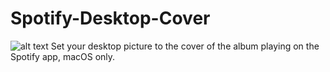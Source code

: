 # Spotify-Desktop-Cover
![alt text](https://https://github.com/northonmingorance/Spotify-Desktop-Cover/blob/main/spotifyDesktopCover.png?raw=true)
Set your desktop picture to the cover of the album playing on the Spotify app, macOS only.
